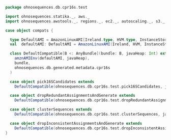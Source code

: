 
```scala
package ohnosequences.db.cpr16s.test

import ohnosequences.statika._, aws._
import ohnosequences.awstools._, regions._, ec2._, autoscaling._, s3._

case object compats {

  type DefaultAMI = AmazonLinuxAMI[Ireland.type, HVM.type, InstanceStore.type]
  val  defaultAMI: DefaultAMI = AmazonLinuxAMI(Ireland, HVM, InstanceStore)

  class DefaultCompatible[B <: AnyBundle](bundle: B, javaHeap: Int) extends Compatible(
    amznAMIEnv(defaultAMI, javaHeap),
    bundle,
    ohnosequences.db.generated.metadata.cpr16s
  )

  case object pick16SCandidates extends
    DefaultCompatible(ohnosequences.db.cpr16s.test.pick16SCandidates, javaHeap = 50)

  case object dropRedundantAssignmentsAndGenerate extends
    DefaultCompatible(ohnosequences.db.cpr16s.test.dropRedundantAssignmentsAndGenerate, javaHeap = 10)

  case object clusterSequences extends
    DefaultCompatible(ohnosequences.db.cpr16s.test.clusterSequences, javaHeap = 10)

  case object dropInconsistentAssignmentsAndGenerate extends
    DefaultCompatible(ohnosequences.db.cpr16s.test.dropInconsistentAssignmentsAndGenerate, javaHeap = 10)
}

```




[main/scala/data.scala]: ../../main/scala/data.scala.md
[main/scala/package.scala]: ../../main/scala/package.scala.md
[test/scala/clusterSequences.scala]: clusterSequences.scala.md
[test/scala/compats.scala]: compats.scala.md
[test/scala/dropInconsistentAssignments.scala]: dropInconsistentAssignments.scala.md
[test/scala/dropRedundantAssignments.scala]: dropRedundantAssignments.scala.md
[test/scala/mg7pipeline.scala]: mg7pipeline.scala.md
[test/scala/package.scala]: package.scala.md
[test/scala/pick16SCandidates.scala]: pick16SCandidates.scala.md
[test/scala/releaseData.scala]: releaseData.scala.md
[test/scala/runBundles.scala]: runBundles.scala.md